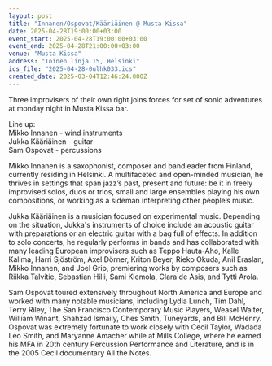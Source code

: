 ```yaml
---
layout: post
title: "Innanen/Ospovat/Kääriäinen @ Musta Kissa"
date: 2025-04-28T19:00:00+03:00
event_start: 2025-04-28T19:00:00+03:00
event_end: 2025-04-28T21:00:00+03:00
venue: "Musta Kissa"
address: "Toinen linja 15, Helsinki"
ics_file: "2025-04-28-0ulhk033.ics"
created_date: 2025-03-04T12:46:24.000Z
---
```


Three improvisers of their own right joins forces for set of sonic adventures at monday night in Musta Kissa bar.  
  
Line up:  
Mikko Innanen - wind instruments  
Jukka Kääriäinen - guitar  
Sam Ospovat - percussions  
  
  
Mikko Innanen is a saxophonist, composer and bandleader from Finland, currently residing in Helsinki. A multifaceted and open-minded musician, he thrives in settings that span jazz’s past, present and future: be it in freely improvised solos, duos or trios, small and large ensembles playing his own compositions, or working as a sideman interpreting other people’s music.  
  
Jukka Kääriäinen is a musician focused on experimental music. Depending on the situation, Jukka's instruments of choice include an acoustic guitar with preparations or an electric guitar with a bag full of effects. In addition to solo concerts, he regularly performs in bands and has collaborated with many leading European improvisers such as Teppo Hauta-Aho, Kalle Kalima, Harri Sjöström, Axel Dörner, Kriton Beyer, Rieko Okuda, Anil Eraslan, Mikko Innanen, and Joel Grip, premiering works by composers such as Riikka Talvitie, Sebastian Hilli, Sami Klemola, Clara de Asis, and Tytti Arola.  
  
Sam Ospovat toured extensively throughout North America and Europe and worked with many notable musicians, including Lydia Lunch, Tim Dahl, Terry Riley, The San Francisco Contemporary Music Players, Weasel Walter, William Winant, Shahzad Ismaily, Ches Smith, Tuneyards, and Bill McHenry. Ospovat was extremely fortunate to work closely with Cecil Taylor, Wadada Leo Smith, and Maryanne Amacher while at Mills College, where he earned his MFA in 20th century Percussion Performance and Literature, and is in the 2005 Cecil documentary All the Notes.
